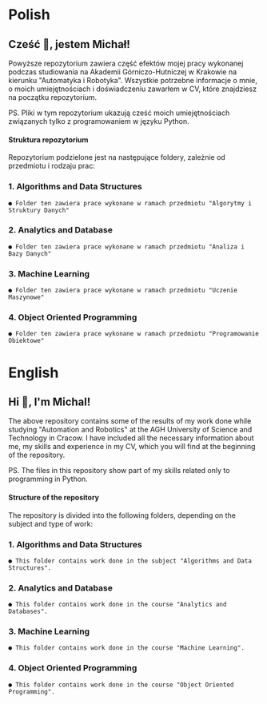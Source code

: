# Polish
## Cześć 👋, jestem Michał!

Powyższe repozytorium zawiera część efektów mojej pracy wykonanej podczas studiowania na Akademii Górniczo-Hutniczej w Krakowie na kierunku "Automatyka i Robotyka". Wszystkie potrzebne informacje o mnie, o moich umiejętnościach i doświadczeniu zawarłem w CV, które znajdziesz na początku repozytorium.

PS. Pliki w tym repozytorium ukazują cześć moich umiejętnościach związanych tylko z programowaniem w języku Python.


#### Struktura repozytorium
Repozytorium podzielone jest na następujące foldery, zależnie od przedmiotu i rodzaju prac:
### 1. Algorithms and Data Structures
    ● Folder ten zawiera prace wykonane w ramach przedmiotu "Algorytmy i Struktury Danych" 
### 2. Analytics and Database
    ● Folder ten zawiera prace wykonane w ramach przedmiotu "Analiza i Bazy Danych"
### 3. Machine Learning
    ● Folder ten zawiera prace wykonane w ramach przedmiotu "Uczenie Maszynowe"
### 4. Object Oriented Programming
    ● Folder ten zawiera prace wykonane w ramach przedmiotu "Programowanie Obiektowe"

# English

## Hi 👋, I'm Michal!

The above repository contains some of the results of my work done while studying "Automation and Robotics" at the AGH University of Science and Technology in Cracow. I have included all the necessary information about me, my skills and experience in my CV, which you will find at the beginning of the repository.

PS. The files in this repository show part of my skills related only to programming in Python.


#### Structure of the repository
The repository is divided into the following folders, depending on the subject and type of work:
### 1. Algorithms and Data Structures
    ● This folder contains work done in the subject "Algorithms and Data Structures". 
### 2. Analytics and Database
    ● This folder contains work done in the course "Analytics and Databases".
### 3. Machine Learning
    ● This folder contains work done in the course "Machine Learning".
### 4. Object Oriented Programming
    ● This folder contains work done in the course "Object Oriented Programming".